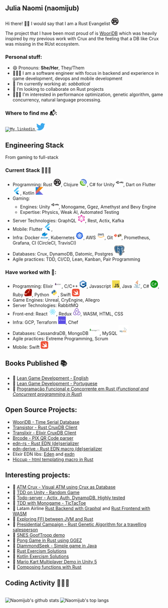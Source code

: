 ## Julia Naomi (naomijub)

Hi there! 👋🏽
I would say that I am a Rust Evangelist <code><img height="24" src="https://raw.githubusercontent.com/github/explore/80688e429a7d4ef2fca1e82350fe8e3517d3494d/topics/rust/rust.png" alt="rust"/></code>

The project that I have been most proud of is [WooriDB](https://github.com/naomijub/wooridb) which was heavily inspired by my previous work with Crux and the feeling that a DB like Crux was missing in the RUst ecosystem.

### Personal stuff:
- 😄 Pronouns: **She/Her**, They/Them
- 👩🏽‍💻 I am a software engineer with focus in backend and experience in game development, devops and mobile development
- 🔭 I’m currently working at: *sabbatical*
- 👯 I’m looking to collaborate on Rust projects
- 👩🏽‍🎓 I'm interested in performance optimization, genetic algorithm, game concurrency, natural language processing. 

### Where to find me 📬:
<a href="https://www.linkedin.com/in/julia-naomi-boeira-10b80baa/">
  <code><img alt="My linkedin" width="28" src="https://www.flaticon.com/svg/static/icons/svg/1383/1383262.svg" /></code>
</a>

<a href="https://www.twitter.com/naomijub">
  <code><img alt="My twitter" width="28" src="logos/twitter.svg" /></code>
</a>

<br/>

## Engineering Stack

From gaming to full-stack

### Current Stack 👩🏽‍💻
- Programming: Rust <code><img height="24" src="https://raw.githubusercontent.com/github/explore/80688e429a7d4ef2fca1e82350fe8e3517d3494d/topics/rust/rust.png" alt="rust"/></code>, Clojure <code><img height="24" src="https://raw.githubusercontent.com/github/explore/80688e429a7d4ef2fca1e82350fe8e3517d3494d/topics/clojure/clojure.png" alt="clojure"/></code>, C# for Unity <code><img height="24" src="https://raw.githubusercontent.com/github/explore/80688e429a7d4ef2fca1e82350fe8e3517d3494d/topics/unity/unity.png" alt="unity"/></code>, Dart on Flutter <code><img height="24" src="https://raw.githubusercontent.com/github/explore/80688e429a7d4ef2fca1e82350fe8e3517d3494d/topics/flutter/flutter.png" alt="flutter"/></code>, Kotlin <code><img height="24" src="https://raw.githubusercontent.com/github/explore/80688e429a7d4ef2fca1e82350fe8e3517d3494d/topics/kotlin/kotlin.png" alt="kotlin"/></code>
- Gaming: 
  - Engines: Unity <code><img height="24" src="https://raw.githubusercontent.com/github/explore/80688e429a7d4ef2fca1e82350fe8e3517d3494d/topics/unity/unity.png" alt="unity"/></code>, Monogame, Ggez, Amethyst and Bevy Engine
  - Expertise: Physics, Weak AI, Automated Testing
- Server Technologies: GraphQL <code><img height="24" src="https://raw.githubusercontent.com/github/explore/80688e429a7d4ef2fca1e82350fe8e3517d3494d/topics/graphql/graphql.png" alt="graphql"/></code>, Rest, Actix, Kafka
- Mobile: Flutter <code><img height="24" src="https://raw.githubusercontent.com/github/explore/80688e429a7d4ef2fca1e82350fe8e3517d3494d/topics/flutter/flutter.png" alt="flutter"/></code>,
- Infra: Docker <code><img height="24" src="https://raw.githubusercontent.com/github/explore/80688e429a7d4ef2fca1e82350fe8e3517d3494d/topics/docker/docker.png" alt="docker"/></code>, Kubernetes <code><img height="24" src="https://raw.githubusercontent.com/github/explore/80688e429a7d4ef2fca1e82350fe8e3517d3494d/topics/kubernetes/kubernetes.png" alt="kubernetes"/></code>, AWS <code><img height="24" src="https://raw.githubusercontent.com/github/explore/80688e429a7d4ef2fca1e82350fe8e3517d3494d/topics/aws/aws.png" alt="aws"/></code>, Git <code><img height="24" src="https://raw.githubusercontent.com/github/explore/80688e429a7d4ef2fca1e82350fe8e3517d3494d/topics/git/git.png" alt="git"/></code>, Prometheus, Grafana, CI (CircleCI, TravisCI)
- Databases: Crux, DynamoDB, Datomic, Postgres <code><img height="32" src="https://raw.githubusercontent.com/github/explore/80688e429a7d4ef2fca1e82350fe8e3517d3494d/topics/postgresql/postgresql.png" alt="PostegreSQL"/></code>
- Agile practices: TDD, CI/CD, Lean, Kanban, Pair Programming

### Have worked with 👾:
- Programming: Elixir <code><img height="24" src="https://raw.githubusercontent.com/github/explore/80688e429a7d4ef2fca1e82350fe8e3517d3494d/topics/elixir/elixir.png" alt="elixir"/></code>, C/C++ <code><img height="24" src="https://raw.githubusercontent.com/github/explore/80688e429a7d4ef2fca1e82350fe8e3517d3494d/topics/cpp/cpp.png" alt="cpp"/></code>, Javascript <code><img height="24" src="https://raw.githubusercontent.com/github/explore/80688e429a7d4ef2fca1e82350fe8e3517d3494d/topics/javascript/javascript.png" alt="javascript"/></code>, Java <code><img height="24" src="https://raw.githubusercontent.com/github/explore/80688e429a7d4ef2fca1e82350fe8e3517d3494d/topics/java/java.png" alt="java"/></code>, C# <code><img height="24" src="https://raw.githubusercontent.com/github/explore/80688e429a7d4ef2fca1e82350fe8e3517d3494d/topics/csharp/csharp.png" alt="csharp"/></code>, Ruby <code><img height="24" src="https://raw.githubusercontent.com/github/explore/80688e429a7d4ef2fca1e82350fe8e3517d3494d/topics/ruby/ruby.png" alt="ruby"/></code>, Python <code><img height="24" src="https://raw.githubusercontent.com/github/explore/80688e429a7d4ef2fca1e82350fe8e3517d3494d/topics/python/python.png" alt="python"/></code>, Swift <code><img height="24" src="https://raw.githubusercontent.com/github/explore/80688e429a7d4ef2fca1e82350fe8e3517d3494d/topics/swift/swift.png" alt="swift"/></code>
- Game Engines: Unreal, CryEngine, Allegro
- Server Technologies: RabbitMQ
- Front-end: React <code><img height="24" src="https://raw.githubusercontent.com/github/explore/80688e429a7d4ef2fca1e82350fe8e3517d3494d/topics/react/react.png" alt="react"/></code>, Redux <code><img height="24" src="https://raw.githubusercontent.com/github/explore/80688e429a7d4ef2fca1e82350fe8e3517d3494d/topics/redux/redux.png" alt="redux"/></code>, WASM, HTML, CSS
- Infra: GCP, Terraform <code><img height="24" src="https://raw.githubusercontent.com/github/explore/80688e429a7d4ef2fca1e82350fe8e3517d3494d/topics/terraform/terraform.png" alt="terraform"/></code>, Chef
- Databases: CassandraDB, MongoDB <code><img height="32" src="https://raw.githubusercontent.com/github/explore/80688e429a7d4ef2fca1e82350fe8e3517d3494d/topics/mongodb/mongodb.png" alt="MongoDB"/></code>, MySQL <code><img height="32" src="https://raw.githubusercontent.com/github/explore/80688e429a7d4ef2fca1e82350fe8e3517d3494d/topics/mysql/mysql.png" alt="MySQL"/></code>
- Agile practices: Extreme Programming, Scrum
- Mobile: Swift <code><img height="24" src="https://raw.githubusercontent.com/github/explore/80688e429a7d4ef2fca1e82350fe8e3517d3494d/topics/swift/swift.png" alt="swift"/></code>


## Books Published 📚
- 📖 [Lean Game Development - English](https://www.apress.com/gp/book/9781484232156)
- 📖 [Lean Game Development - Portuguese](https://www.casadocodigo.com.br/products/livro-lean-game-development)
- 📖 [Programação Funcional e Concorrente em Rust (*Functional and Concurrent programming in Rust*)](https://www.casadocodigo.com.br/products/livro-rust-funcional-concorrente)

## Open Source Projects:
- [WooriDB - Time Serial Database](https://github.com/naomijub/wooridb)
- [Transistor - Rust CruxDB Client](https://github.com/naomijub/transistor)
- [Translixir - Elixir CruxDB Client](https://github.com/naomijub/translixir)
- [Brcode - PIX QR Code parser](https://github.com/naomijub/brcode)
- [edn-rs - Rust EDN (de)serializer](https://github.com/naomijub/edn-rs)
- [edn-derive - Rust EDN macro (de)serializer](https://github.com/otaviopace/edn-derive)
- Elixir EDN libs: [Eden](https://github.com/jfacorro/Eden) and [exdn](https://github.com/psfblair/exdn)
- [Hiccup - html templating macro in Rust](https://github.com/naomijub/hiccup)

## Interesting projects:
- 📌 [ATM Crux - Visual ATM using Crux as Database](https://github.com/naomijub/atm-crux)
- 📌 [TDD on Unity - Random Game](https://github.com/GameTDD/TDD-on-Unity)
- 📌 [Todo-server - Actix, Auth, DynamoDB, Highly tested](https://github.com/web-dev-rust/todo-server)
- 📌 [TDD with Monogame - TicTacToe](https://github.com/GameTDD/monogame)
- 📌 Latam Airline [Rust Backend with Graphql](https://github.com/web-dev-rust/airline-tickets) and [Rust Frontend with WASM](https://github.com/web-dev-rust/wasm-airline)
- 📌 [Exploring FFI between JVM and Rust](https://github.com/naomijub/JVM-rust-ffi)
- 📌 [Presidential Campaign - Rust Genetic Algorithm for a travelling salesperson](https://github.com/naomijub/presidential-campaing)
- 📌 [SNES GoofTroop demo](https://github.com/naomijub/SNESGoofTroop)
- 📌 [Pong Game in Rust using GGEZ](https://github.com/Alibaba-50-thieves/pong)
- 📌 [DiammondSeek - Simple game in Java](https://github.com/naomijub/DiammondSeek)
- 📌 [Rust Exercism Solutions](https://github.com/naomijub/rust-exercism)
- 📌 [Kotlin Exercism Solutions](https://github.com/naomijub/kotlin-exercism)
- 📌 [Mario Kart Multiplayer Demo in Unity 5](https://github.com/TrioDeTres/MarioKart-5.4)
- 📌 [Composing functions with Rust](https://github.com/naomijub/rust-compose)

## Coding Activity 👩🏽‍💻

<br/>

<div style="display:inline" align="center">
<img src="https://github-readme-stats.vercel.app/api?username=naomijub&show_icons=true&?count_private=true&theme=dracula&include_all_commits=true" height="150" alt="Naomijub's github stats" />

<img src="https://github-readme-stats.vercel.app/api/top-langs/?username=naomijub&hide=Makefile&layout=compact" height="150" alt="Naomijub's top langs" />
</div>
